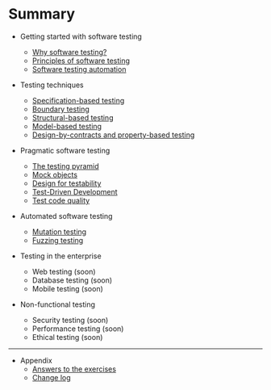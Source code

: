 # Summary

* Getting started with software testing
	* [Why software testing?](why-software-testing.md)
	* [Principles of software testing](testing-principles.md)
	* [Software testing automation](test-automation.md)

* Testing techniques
	* [Specification-based testing](specification-based-testing.md)
	* [Boundary testing](boundary-testing.md)
	* [Structural-based testing](structural-testing.md)
	* [Model-based testing](model-based-testing.md)
	* [Design-by-contracts and property-based testing](design-by-contracts.md)

* Pragmatic software testing
	* [The testing pyramid](testing-pyramid.md)
	* [Mock objects](mocking.md)
	* [Design for testability](design-for-testability.md)
	* [Test-Driven Development](tdd.md)
	* [Test code quality](test-code-quality.md)

* Automated software testing
	* [Mutation testing](mutation-testing.md)
	* [Fuzzing testing](fuzzing.md)

* Testing in the enterprise
	* Web testing (soon)
	* Database testing (soon)
	* Mobile testing (soon)

* Non-functional testing
	* Security testing (soon)
	* Performance testing (soon)
	* Ethical testing (soon)

--- 

* Appendix
	* [Answers to the exercises](answers.md)
	* [Change log](changelog.md)


